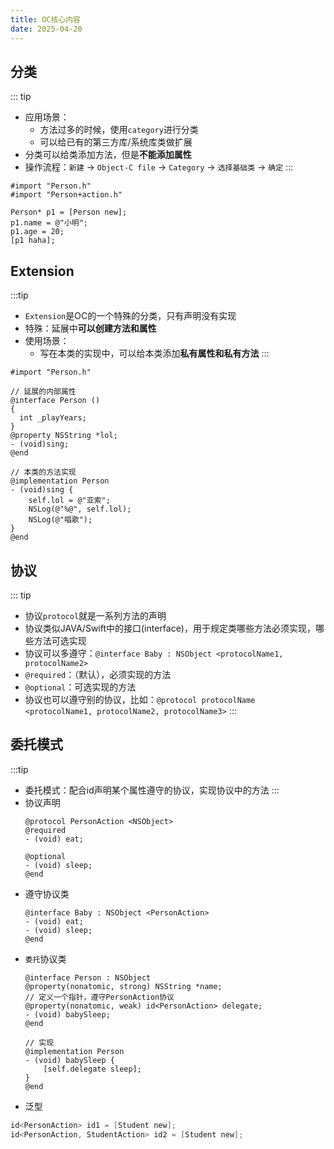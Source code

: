 ```yaml
---
title: OC核心内容
date: 2025-04-20
---
```

## 分类
::: tip
- 应用场景：
  - 方法过多的时候，使用`category`进行分类
  - 可以给已有的第三方库/系统库类做扩展
- 分类可以给类添加方法，但是**不能添加属性**
- 操作流程：`新建` -> `Object-C file` -> `Category` -> `选择基础类` -> `确定`
:::
```objc
#import "Person.h"
#import "Person+action.h"

Person* p1 = [Person new];
p1.name = @"小明";
p1.age = 20;
[p1 haha];
```

## Extension
:::tip
- `Extension`是OC的一个特殊的分类，只有声明没有实现
- 特殊：延展中**可以创建方法和属性**
- 使用场景：
  - 写在本类的实现中，可以给本类添加**私有属性和私有方法**
:::
```objc
#import "Person.h"

// 延展的内部属性
@interface Person ()
{
  int _playYears;
}
@property NSString *lol;
- (void)sing;
@end

// 本类的方法实现
@implementation Person
- (void)sing {
    self.lol = @"亚索";
    NSLog(@"%@", self.lol);
    NSLog(@"唱歌");
}
@end
```
## 协议
::: tip
- 协议`protocol`就是一系列方法的声明
- 协议类似JAVA/Swift中的接口(interface)，用于规定类哪些方法必须实现，哪些方法可选实现
- 协议可以多遵守：`@interface Baby : NSObject <protocolName1, protocolName2>`
- `@required`：（默认），必须实现的方法
- `@optional`：可选实现的方法
- 协议也可以遵守别的协议，比如：`@protocol protocolName <protocolName1, protocolName2, protocolName3>`
:::
## 委托模式
:::tip
- 委托模式：配合id声明某个属性遵守的协议，实现协议中的方法
:::
- 协议声明
  ```objc
  @protocol PersonAction <NSObject>
  @required
  - (void) eat;

  @optional
  - (void) sleep;
  @end
  ```
- 遵守协议类
  ```objc
  @interface Baby : NSObject <PersonAction>
  - (void) eat;
  - (void) sleep;
  @end
  ```
- `委托`协议类
  ```objc
  @interface Person : NSObject
  @property(nonatomic, strong) NSString *name;
  // 定义一个指针，遵守PersonAction协议
  @property(nonatomic, weak) id<PersonAction> delegate;
  - (void) babySleep;
  @end

  // 实现
  @implementation Person
  - (void) babySleep {
      [self.delegate sleep];
  }
  @end
  ```
- 泛型
```c
id<PersonAction> id1 = [Student new];
id<PersonAction, StudentAction> id2 = [Student new];
```

